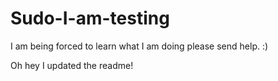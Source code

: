 # Sudo-I-am-testing
I am being forced to learn what I am doing please send help. :)



Oh hey I updated the readme!
